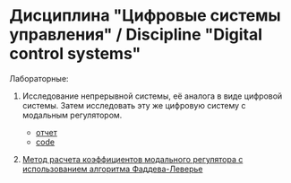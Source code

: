 # Дисциплина "Цифровые системы управления" / Discipline "Digital control systems"

Лабораторные:

1. Исследование непрерывной системы, её аналога в виде цифровой системы. Затем 
исследовать эту же цифровую систему с модальным регулятором. 
	- [отчет](lab1/lab1.pdf)
	- [code](lab1/l1.m)
	
2. [Метод расчета коэффициентов модального регулятора с использованием алгоритма Фаддева-Леверье](lab2/lab2.pdf) 
	
	